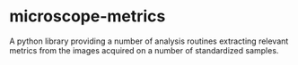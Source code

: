 # microscope-metrics
A python library providing a number of analysis routines extracting relevant metrics from the images acquired on a 
number of standardized samples. 
